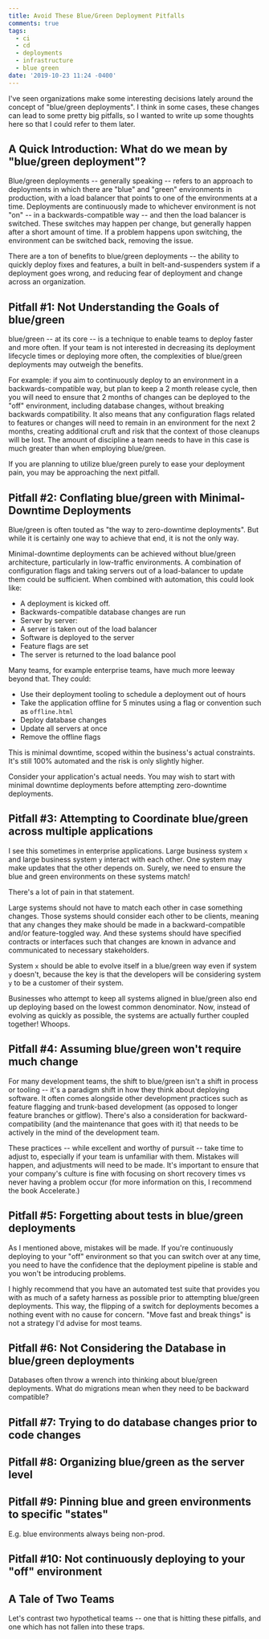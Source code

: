 ```yaml
---
title: Avoid These Blue/Green Deployment Pitfalls
comments: true
tags:
  - ci
  - cd
  - deployments
  - infrastructure
  - blue green
date: '2019-10-23 11:24 -0400'
---
```

I've seen organizations make some interesting decisions lately around the concept of "blue/green deployments". I think in some cases, these changes can lead to some pretty big pitfalls, so I wanted to write up some thoughts here so that I could refer to them later.

## A Quick Introduction: What do we mean by "blue/green deployment"?

Blue/green deployments -- generally speaking -- refers to an approach to deployments in which there are "blue" and "green" environments in production, with a load balancer that points to one of the environments at a time. Deployments are continuously made to whichever environment is not "on" -- in a backwards-compatible way -- and then the load balancer is switched. These switches may happen per change, but generally happen after a short amount of time. If a problem happens upon switching, the environment can be switched back, removing the issue.

There are a ton of benefits to blue/green deployments -- the ability to quickly deploy fixes and features, a built in belt-and-suspenders system if a deployment goes wrong, and reducing fear of deployment and change across an organization.

## Pitfall #1: Not Understanding the Goals of blue/green

blue/green -- at its core -- is a technique to enable teams to deploy faster and more often. If your team is not interested in decreasing its deployment lifecycle times or deploying more often, the complexities of blue/green deployments may outweigh the benefits.

For example: if you aim to continuously deploy to an environment in a backwards-compatible way, but plan to keep a 2 month release cycle, then you will need to ensure that 2 months of changes can be deployed to the "off" environment, including database changes, without breaking backwards compatibility. It also means that any configuration flags related to features or changes will need to remain in an environment for the next 2 months, creating additional cruft and risk that the context of those cleanups will be lost. The amount of discipline a team needs to have in this case is much greater than when employing blue/green.

If you are planning to utilize blue/green purely to ease your deployment pain, you may be approaching the next pitfall.

## Pitfall #2: Conflating blue/green with Minimal-Downtime Deployments

Blue/green is often touted as "the way to zero-downtime deployments". But while it is certainly one way to achieve that end, it is not the only way. 

Minimal-downtime deployments can be achieved without blue/green architecture, particularly in low-traffic environments. A combination of configuration flags and taking servers out of a load-balancer to update them could be sufficient. When combined with automation, this could look like:

* A deployment is kicked off. 
* Backwards-compatible database changes are run
* Server by server:
* A server is taken out of the load balancer
* Software is deployed to the server
* Feature flags are set
* The server is returned to the load balance pool

Many teams, for example enterprise teams, have much more leeway beyond that. They could:

* Use their deployment tooling to schedule a deployment out of hours
* Take the application offline for 5 minutes using a flag or convention such as `offline.html`
* Deploy database changes 
* Update all servers at once
* Remove the offline flags

This is minimal downtime, scoped within the business's actual constraints. It's still 100% automated and the risk is only slightly higher.

Consider your application's actual needs. You may wish to start with minimal downtime deployments before attempting zero-downtime deployments.

## Pitfall #3: Attempting to Coordinate blue/green across multiple applications

I see this sometimes in enterprise applications. Large business system `x` and large business system `y` interact with each other. One system may make updates that the other depends on. Surely, we need to ensure the blue and green environments on these systems match! 

There's a lot of pain in that statement.

Large systems should not have to match each other in case something changes. Those systems should consider each other to be clients, meaning that any changes they make should be made in a backward-compatible and/or feature-toggled way. And these systems should have specified contracts or interfaces such that changes are known in advance and communicated to necessary stakeholders.

System `x` should be able to evolve itself in a blue/green way even if system `y` doesn't, because the key is that the developers will be considering system `y` to be a customer of their system.

Businesses who attempt to keep all systems aligned in blue/green also end up deploying based on the lowest common denominator. Now, instead of evolving as quickly as possible, the systems are actually further coupled together! Whoops. 

## Pitfall #4: Assuming blue/green won't require much change

For many development teams, the shift to blue/green isn't a shift in process or tooling -- it's a paradigm shift in how they think about deploying software. It often comes alongside other development practices such as feature flagging and trunk-based development (as opposed to longer feature branches or gitflow). There's also a consideration for backward-compatibility (and the maintenance that goes with it) that needs to be actively in the mind of the development team.

These practices -- while excellent and worthy of pursuit -- take time to adjust to, especially if your team is unfamiliar with them. Mistakes will happen, and adjustments will need to be made. It's important to ensure that your company's culture is fine with focusing on short recovery times vs never having a problem occur (for more information on this, I recommend the book Accelerate.)

## Pitfall #5: Forgetting about tests in blue/green deployments

As I mentioned above, mistakes will be made. If you're continuously deploying to your "off" environment so that you can switch over at any time, you need to have the confidence that the deployment pipeline is stable and you won't be introducing problems. 

I highly recommend that you have an automated test suite that provides you with as much of a safety harness as possible prior to attempting blue/green deployments. This way, the flipping of a switch for deployments becomes a nothing event with no cause for concern. "Move fast and break things" is not a strategy I'd advise for most teams.

## Pitfall #6: Not Considering the Database in blue/green deployments

Databases often throw a wrench into thinking about blue/green deployments. What do migrations mean when they need to be backward compatible?

## Pitfall #7: Trying to do database changes prior to code changes

## Pitfall #8: Organizing blue/green as the server level

## Pitfall #9: Pinning blue and green environments to specific "states"

E.g. blue environments always being non-prod.

## Pitfall #10: Not continuously deploying to your "off" environment

## A Tale of Two Teams

Let's contrast two hypothetical teams -- one that is hitting these pitfalls, and one which has not fallen into these traps.
